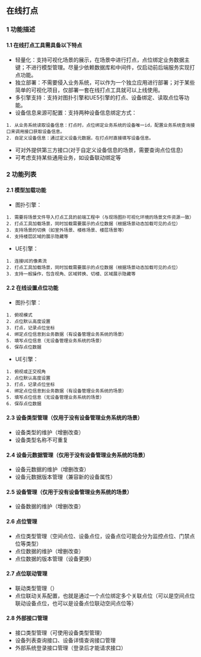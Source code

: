 ## 在线打点

### 1 功能描述
#### 1.1 在线打点工具需具备以下特点
- 轻量化：支持可视化场景的展示，在场景中进行打点，点位绑定业务数据主键；不进行模型管理。尽量少依赖数据库和中间件，仅启动前后端服务实现打点功能。
- 独立部署：不需要侵入业务系统，可以作为一个独立应用进行部署；对于某些简单的可视化项目，仅部署一套在线打点工具就可以上线使用。
- 多引擎支持：支持对图扑引擎和UE5引擎的打点、设备绑定、读取点位等功能。
- 设备信息来源可配置：支持两种设备信息绑定方式：
```shell
1. 从业务系统读取设备信息：打点时，点位绑定业务系统的设备唯一id，配置业务系统查询接口来调用接口获取设备信息。
2. 自定义设备信息：通过定义设备元数据，在打点时直接填写设备信息。
```
- 可对外提供第三方接口(对于自定义设备信息的场景，需要查询点位信息)
- 可考虑支持某些通用业务，如设备联动绑定等
### 2 功能列表
#### 2.1 模型加载功能
- 图扑引擎：
```shell
1. 需要将场景文件导入打点工具的前端工程中（与现场图扑可视化环境的场景文件资源一致）
2. 打点工具加载场景，同时加载需要展示的点位数据（根据场景动态加载可见的点位）
3. 支持场景的切换（如室外场景、楼栋场景、楼层场景等）
4. 支持楼层区域的展示隐藏等
```
- UE引擎：
```shell
1. 连接UE的像素流
2. 打点工具加载场景，同时加载需要展示的点位数据（根据场景动态加载可见的点位）
3. 支持一般操作，包含视角、区域转换、切楼、区域展示隐藏等
```
#### 2.2 在线设置点位功能
- 图扑引擎：
```shell
1. 俯视模式
2. 点位默认高度设置
3. 打点，记录点位坐标
4. 绑定点位信息到业务数据（有设备管理业务系统的场景）
5. 填写点位信息（无设备管理业务系统的场景）
6. 保存点位数据
```
- UE引擎：
```shell
1. 俯视或正交视角
2. 点位默认高度设置
3. 打点，记录点位坐标
4. 绑定点位信息到业务数据（有设备管理业务系统的场景）
5. 填写点位信息（无设备管理业务系统的场景）
6. 保存点位数据
```
#### 2.3 设备类型管理（仅用于没有设备管理业务系统的场景）
- 设备类型的维护（增删改查）
- 设备类型名称不可重复
#### 2.4 设备元数据管理（仅用于没有设备管理业务系统的场景）
- 设备元数据的维护（增删改查）
- 设备元数据版本管理（兼容新的设备属性）
#### 2.5 设备管理（仅用于没有设备管理业务系统的场景）
- 设备数据的维护（增删改查）
#### 2.6 点位管理
- 点位类型管理（空间点位、设备点位，设备点位可能会分为监控点位、门禁点位等类型）
- 点位数据的维护（增删改查）
- 点位数据的版本管理（设备更换）
#### 2.7 点位联动管理
- 联动类型管理（）
- 点位联动关系配置，也就是通过一个点位绑定多个关联点位（可以是空间点位联动设备点位，也可以是设备点位联动空间点位等）
#### 2.8 外部接口管理
- 接口类型管理（可使用设备类型管理）
- 设备列表查询接口、设备详情查询接口管理
- 外部系统登录接口管理（登录后才能请求接口）
